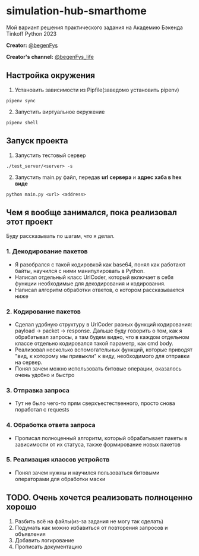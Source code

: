# simulation-hub-smarthome

Мой вариант решения практического задания на Академию Бэкенда Tinkoff Python 2023

**Creator:** [@begenFys](https://t.me/begenFys)

**Creator's channel:** [@begenFys_life](https://t.me/begenFys_life)

## Настройка окружения

1. Установить зависимости из Pipfile(заведомо установить pipenv)
```
pipenv sync
```

2. Запустить виртуальное окружение
```
pipenv shell
```

## Запуск проекта
1. Запустить тестовый сервер
```
./test_server/<server> -s
```

2. Запустить main.py файл, передав **url сервера** и **адрес хаба в hex виде**
```
python main.py <url> <address>
```

## Чем я вообще занимался, пока реализовал этот проект
Буду рассказывать по шагам, что я делал.
### **1. Декодирование пакетов**

- Я разобрался с такой кодировкой как base64, понял как работают байты, научился с ними манипулировать в Python.
- Написал отдельный класс UrlCoder, который включает в себя функции необходимые для декодирования и кодирования.
- Написал алгоритм обработки ответов, о котором рассказывается ниже

### **2. Кодирование пакетов**
- Сделал удобную структуру в UrlCoder разных функций кодирования: payload -> packet -> response. Дальше буду говорить о том, как я обрабатывал запросы, а там будем видно, что в каждом отдельном классе отдельно кодировался такой параметр, как cmd body.
- Реализовал несколько вспомогательных функций, которые приводят "вид, к которому мы привыкли" к виду, необходимого для отправки на сервер.
- Понял зачем можно использовать битовые операции, оказалось очень удобно и быстро

### **3. Отправка запроса**
- Тут не было чего-то прям сверхъестественного, просто снова поработал с requests

### **4. Обработка ответа запроса**
- Прописал полноценный алгоритм, который обрабатывает пакеты в зависимости от их статуса, также формирование новых пакетов

### **5. Реализация классов устройств**
- Понял зачем нужны и научился пользоваться битовыми операторами для обработки маски

## TODO. Очень хочется реализовать полноценно хорошо
1. Разбить всё на файлы(из-за задания не могу так сделать)
2. Подумать как можно избавиться от повторения запросов и объявления
3. Добавить логирование
4. Прописать документацию
